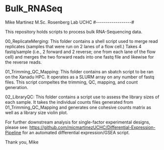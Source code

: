 # Bulk_RNASeq
Mike Martinez M.Sc.
Rosenberg Lab UCHC
#------------------#

This repository holds scripts to process bulk RNA-Sequencing data.

00_ReplicateMerging: This folder contains a shell script used to merge read replicates (samples that were run on 2 lanes of a flow cell.) Takes 4 fastq/sample (i.e., 2 forward and 2 reverse; one from each lane of the flow cell) and merges the two forward reads into one fastq file and likewise for the reverse reads.  


01_Trimming_QC_Mapping: This folder contains an sbatch script to be ran on the Xanadu HPC. It operates as a SLURM array on any number of fastq files. 
This script compeltes the trimming, QC, mapping, and count generation.

02_LibraryQC: This folder contains a script use to assess the library sizes of each sample. It takes the individual counts files generated from 01_Trimming_QC_Mapping and
generates one cohesive counts matrix as well as a library size violin plot. 

For further downstream analysis for single-factor experimental designs, please see: https://github.com/micmartinezUCHC/Differential-Expression-Pipeline for an automated differential expression/GSEA script. 

Thank you, 
Mike
